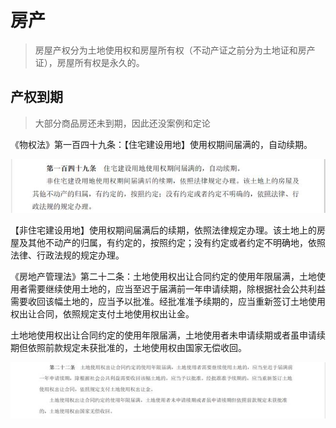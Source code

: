 # 房产

> 房屋产权分为土地使用权和房屋所有权（不动产证之前分为土地证和房产证），房屋所有权是永久的。

## 产权到期

> 大部分商品房还未到期，因此还没案例和定论

《物权法》第一百四十九条：【住宅建设用地】使用权期间届满的，自动续期。

![《物权法》第一百四十九条](.\assets\50b133.jpeg)

【非住宅建设用地】使用权期间届满后的续期，依照法律规定办理。该土地上的房屋及其他不动产的归属，有约定的，按照约定；没有约定或者约定不明确地，依照法律、行政法规的规定办理。

《房地产管理法》第二十二条：土地使用权出让合同约定的使用年限届满，土地使用者需要继续使用土地的，应当至迟于届满前一年申请续期，除根据社会公共利益需要收回该幅土地的，应当予以批准。经批准准予续期的，应当重新签订土地使用权出让合同，依照规定支付土地使用权出让金。

土地地使用权出让合同约定的使用年限届满，土地使用者未申请续期或者虽申请续期但依照前款规定未获批准的，土地使用权由国家无偿收回。

![《房地产管理法》第二十二条](.\assets\a287c4.jpeg)


